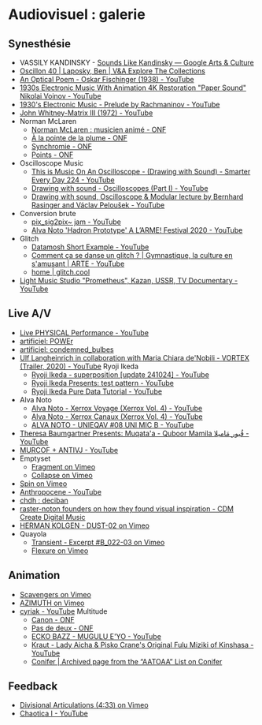 # Audiovisuel : galerie

## Synesthésie

- VASSILY KANDINSKY - [Sounds Like Kandinsky — Google Arts & Culture](https://artsandculture.google.com/project/kandinsky)
- [Oscillon 40 | Laposky, Ben | V&A Explore The Collections](https://collections.vam.ac.uk/item/O187634/oscillon-40-photograph-laposky-ben/)
- [An Optical Poem - Oskar Fischinger (1938) - YouTube](https://www.youtube.com/watch?v=wsM9wnrQvuQ)
- [1930s Electronic Music With Animation 4K Restoration "Paper Sound" Nikolai Voinov - YouTube](https://www.youtube.com/watch?v=Mmejo9WL2gY)
- [1930's Electronic Music - Prelude by Rachmaninov - YouTube](https://www.youtube.com/watch?v=yIR3pCgqb5o)
- [John Whitney-Matrix III (1972) - YouTube](https://www.youtube.com/watch?v=ZrKgyY5aDvA)
- Norman McLaren
    - [Norman McLaren : musicien animé - ONF](https://www.onf.ca/film/norman_mclaren_musicien_anime/)
    - [À la pointe de la plume - ONF](https://www.onf.ca/film/a_la_pointe_de_la_plume/)
    - [Synchromie - ONF](https://www.onf.ca/film/synchromie/)
    - [Points - ONF](https://www.onf.ca/film/points/)
- Oscilloscope Music
    - [This is Music On An Oscilloscope - (Drawing with Sound) - Smarter Every Day 224 - YouTube](https://www.youtube.com/watch?v=4gibcRfp4zA)
    - [Drawing with sound - Oscilloscopes (Part I) - YouTube](https://www.youtube.com/watch?v=OsOcpm7eEl4)
    - [Drawing with sound, Oscilloscope & Modular lecture by Bernhard Rasinger and Václav Peloušek - YouTube](https://www.youtube.com/watch?v=Atwzx9TRd3Y)
- Conversion brute
    - [pix_sig2pix~ jam - YouTube](https://www.youtube.com/watch?v=5uF_bL3AxH0)
    - [Alva Noto 'Hadron Prototype' A L’ARME! Festival 2020 - YouTube](https://www.youtube.com/watch?v=PR8CRGI6oC4)
- Glitch
    - [Datamosh Short Example - YouTube](https://www.youtube.com/watch?v=VEerMwhVAaQ)
    - [Comment ça se danse un glitch ? | Gymnastique, la culture en s'amusant | ARTE - YouTube](https://www.youtube.com/watch?v=tJtSvZPmu0w)
    - [home | glitch.cool](https://www.glitch.cool/)
-  [Light Music Studio "Prometheus", Kazan, USSR, TV Documentary - YouTube](https://www.youtube.com/watch?v=Gl5RUmS3_do)

## Live A/V


- [Live PHYSICAL Performance - YouTube](https://www.youtube.com/watch?v=MSN-TQGQSec)
- [artificiel: POWEr](https://artificiel.org/projet/POWEr)
- [artificiel: condemned_bulbes](https://artificiel.org/projet/bulbes)
- [Ulf Langheinrich in collaboration with Maria Chiara de'Nobili - VORTEX (Trailer, 2020) - YouTube](https://www.youtube.com/watch?v=lanHKeck1mg)
Ryoji Ikeda 
    - [Ryoji Ikeda - superposition [update 241024] - YouTube](https://www.youtube.com/watch?v=2l1kJCktuAo)
    - [Ryoji Ikeda Presents: test pattern - YouTube](https://www.youtube.com/watch?v=jCR7KJQtwGE)
    - [Ryoji Ikeda Pure Data Tutorial - YouTube](https://www.youtube.com/watch?app=desktop&v=CLddxGIlVPU)
- Alva Noto
    - [Alva Noto - Xerrox Voyage (Xerrox Vol. 4) - YouTube](https://www.youtube.com/watch?v=eewZ_Oft6KI)
    - [Alva Noto - Xerrox Canaux (Xerrox Vol. 4) - YouTube](https://www.youtube.com/watch?v=9qEvA2jGrlQ)
    - [ALVA NOTO - UNIEQAV #08 UNI MIC B - YouTube](https://www.youtube.com/watch?v=MnGVLnScoFo)
- [Theresa Baumgartner Presents: Muqata'a - Quboor Mamila قُبور مَاميلا - YouTube](https://www.youtube.com/watch?v=Fucyfra5PUY)
- [MURCOF + ANTIVJ - YouTube](https://www.youtube.com/watch?v=uFl4RBQ-lZQ)
- Emptyset
    - [Fragment on Vimeo](https://vimeo.com/76127566)
    - [Collapse on Vimeo](https://vimeo.com/76080177)
- [Spin on Vimeo](https://vimeo.com/7142396?fl=pl&fe=sh)
- [Anthropocene - YouTube](https://www.youtube.com/watch?v=8Cgyv5DjRr8)
- [chdh : deciban](https://chdh.net/deciban.php)
- [raster-noton founders on how they found visual inspiration - CDM Create Digital Music](https://cdm.link/raster-noton-founders-found-visual-inspiration/)
- [HERMAN KOLGEN - DUST-02 on Vimeo](https://vimeo.com/21297593)
- Quayola
    - [Transient - Excerpt #B_022-03 on Vimeo](https://vimeo.com/461798491)
    - [Flexure on Vimeo](https://vimeo.com/66252440)

## Animation

- [Scavengers on Vimeo](https://vimeo.com/179779722)
- [AZIMUTH on Vimeo](https://vimeo.com/599494283)
- [cyriak - YouTube](https://www.youtube.com/@cyriak)
Multitude
    - [Canon - ONF](https://www.onf.ca/film/canon_fr/)
    - [Pas de deux - ONF](https://www.onf.ca/film/pas_de_deux/)
    - [ECKO BAZZ - MUGULU E'YO - YouTube](https://www.youtube.com/watch?v=bXtrSKDWDYg)
    - [Kraut - Lady Aicha & Pisko Crane's Original Fulu Miziki of Kinshasa - YouTube](https://www.youtube.com/watch?v=I3gm39XHKpg)
    - [Conifer | Archived page from the “AATOAA” List on Conifer](https://conifer.rhizome.org/vmorisset/default-collection/list/aatoaa/b3/20180831193659$br:firefox:49/http:/beonlineb.com/)

## Feedback

- [Divisional Articulations (4:33) on Vimeo](https://vimeo.com/218815513)
- [Chaotica I - YouTube](https://www.youtube.com/watch?v=erRR3LmKLD0)
